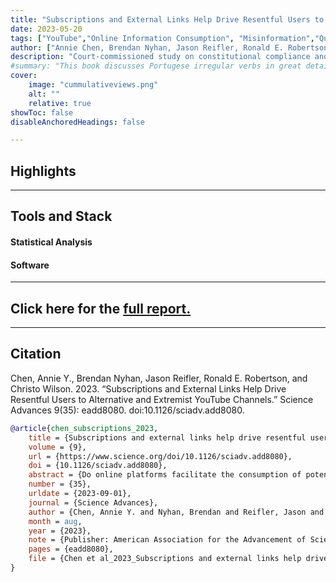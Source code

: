 ```yaml
---
title: "Subscriptions and External Links Help Drive Resentful Users to Alternative and Extremist YouTube Channels" 
date: 2023-05-20
tags: ["YouTube","Online Information Consumption", "Misinformation","Quasi-poisson Regression"]
author: ["Annie Chen, Brendan Nyhan, Jason Reifler, Ronald E. Robertson, and Christo Wilson"]
description: "Court-commissioned study on constitutional compliance and racial disparities in policing."
#summary: "This book discusses Portugese irregular verbs in great details."
cover:
    image: "cummulativeviews.png"
    alt: ""
    relative: true
showToc: false
disableAnchoredHeadings: false

---
```



## Highlights


---
## Tools and Stack


#### Statistical Analysis

#### Software
<!-- ![Python](https://img.shields.io/badge/Python-3776AB?logo=python&logoColor=white)
![R](https://img.shields.io/badge/R-276DC3?logo=r&logoColor=white) -->

<!-- ![R](https://img.shields.io/badge/R-276DC3?logo=r&logoColor=white) -->

---

## Click here for the [full report.](https://www.nypdmonitor.org/wp-content/uploads/2025/05/2025.05.01-956-ISLG-Report-An-Examination-of-NYPD-Stop-and-Frisk-Practices.pdf)

---


## Citation

Chen, Annie Y., Brendan Nyhan, Jason Reifler, Ronald E. Robertson, and Christo Wilson. 2023. “Subscriptions and External Links Help Drive Resentful Users to Alternative and Extremist YouTube Channels.” Science Advances 9(35): eadd8080. doi:10.1126/sciadv.add8080.

```BibTeX
@article{chen_subscriptions_2023,
	title = {Subscriptions and external links help drive resentful users to alternative and extremist {YouTube} channels},
	volume = {9},
	url = {https://www.science.org/doi/10.1126/sciadv.add8080},
	doi = {10.1126/sciadv.add8080},
	abstract = {Do online platforms facilitate the consumption of potentially harmful content? Using paired behavioral and survey data provided by participants recruited from a representative sample in 2020 (n = 1181), we show that exposure to alternative and extremist channel videos on YouTube is heavily concentrated among a small group of people with high prior levels of gender and racial resentment. These viewers often subscribe to these channels (prompting recommendations to their videos) and follow external links to them. In contrast, nonsubscribers rarely see or follow recommendations to videos from these channels. Our findings suggest that YouTube’s algorithms were not sending people down “rabbit holes” during our observation window in 2020, possibly due to changes that the company made to its recommender system in 2019. However, the platform continues to play a key role in facilitating exposure to content from alternative and extremist channels among dedicated audiences.},
	number = {35},
	urldate = {2023-09-01},
	journal = {Science Advances},
	author = {Chen, Annie Y. and Nyhan, Brendan and Reifler, Jason and Robertson, Ronald E. and Wilson, Christo},
	month = aug,
	year = {2023},
	note = {Publisher: American Association for the Advancement of Science},
	pages = {eadd8080},
	file = {Chen et al_2023_Subscriptions and external links help drive resentful users to alternative and.pdf:files/6032/Chen et al_2023_Subscriptions and external links help drive resentful users to alternative and.pdf:application/pdf},
}
```
